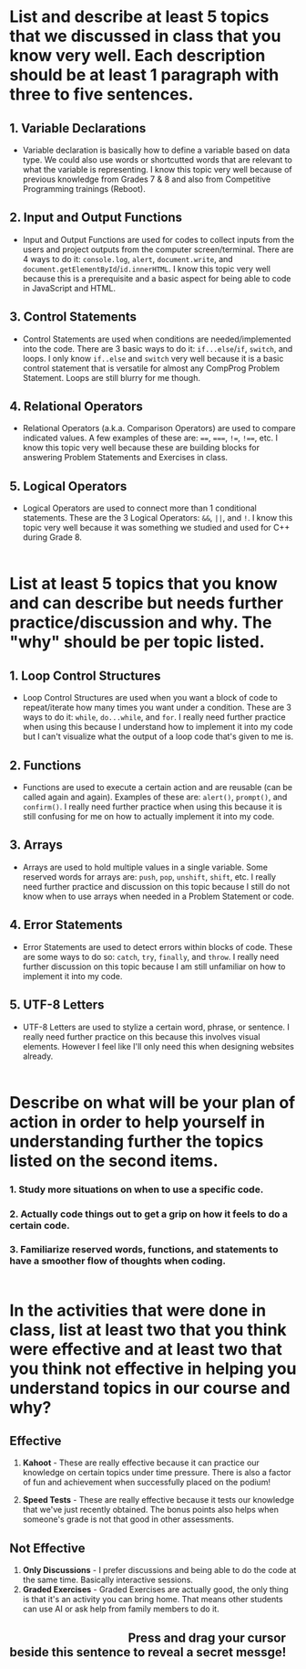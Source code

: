 # List and describe at least 5 topics that we discussed in class that you know very well. Each description should be at least 1 paragraph with three to five sentences.

## 1. **Variable Declarations** 
 - Variable declaration is basically how to define a variable based on data type. We could also use words or shortcutted words that are relevant to what the variable is representing. I know this topic very well because of previous knowledge from Grades 7 & 8 and also from Competitive Programming trainings (Reboot).

## 2. **Input and Output Functions**
 - Input and Output Functions are used for codes to collect inputs from the users and project outputs from the computer screen/terminal. There are 4 ways to do it: `console.log`, `alert`, `document.write`, and `document.getElementById`/`id.innerHTML`. I know this topic very well because this is a prerequisite and a basic aspect for being able to code in JavaScript and HTML.

## 3. **Control Statements**
 - Control Statements are used when conditions are needed/implemented into the code. There are 3 basic ways to do it: `if...else`/`if`, `switch`, and loops. I only know `if..else` and `switch` very well because it is a basic control statement that is versatile for almost any CompProg Problem Statement. Loops are still blurry for me though.

## 4. **Relational Operators** 
 - Relational Operators (a.k.a. Comparison Operators) are used to compare indicated values. A few examples of these are: `==`, `===`, `!=`, `!==`, etc. I know this topic very well because these are building blocks for answering Problem Statements and Exercises in class.

## 5. **Logical Operators**
 - Logical Operators are used to connect more than 1 conditional statements. These are the 3 Logical Operators: `&&`, `||`, and `!`. I know this topic very well because it was something we studied and used for C++ during Grade 8. <br><br>

 # List at least 5 topics that you know and can describe but needs further practice/discussion and why. The "why" should be per topic listed.

 ## 1. **Loop Control Structures**
 - Loop Control Structures are used when you want a block of code to repeat/iterate how many times you want under a condition. These are 3 ways to do it: `while`, `do...while`, and `for`. I really need further practice when using this because I understand how to implement it into my code but I can't visualize what the output of a loop code that's given to me is.

 ## 2. **Functions**
  - Functions are used to execute a certain action and are reusable (can be called again and again). Examples of these are: `alert()`, `prompt()`, and `confirm()`. I really need further practice when using this because it is still confusing for me on how to actually implement it into my code.

 ## 3. **Arrays**
  - Arrays are used to hold multiple values in a single variable. Some reserved words for arrays are: `push`, `pop`, `unshift`, `shift`, etc. I really need further practice and discussion on this topic because I still do not know when to use arrays when needed in a Problem Statement or code.

## 4. **Error Statements**
  - Error Statements are used to detect errors within blocks of code. These are some ways to do so: `catch`, `try`, `finally`, and `throw`. I really need further discussion on this topic because I am still unfamiliar on how to implement it into my code.

## 5. **UTF-8 Letters**
  - UTF-8 Letters are used to stylize a certain word, phrase, or sentence. I really need further practice on this because this involves visual elements. However I feel like I'll only need this when designing websites already. <br><br>

# Describe on what will be your plan of action in order to help yourself in understanding further the topics listed on the second items.

### 1. Study more situations on when to use a specific code.
### 2. Actually code things out to get a grip on how it feels to do a certain code.
### 3. Familiarize reserved words, functions, and statements to have a smoother flow of thoughts when coding. <br><br>

# In the activities that were done in class, list at least two that you think were effective and at least two that you think not effective in helping you understand topics in our course and why?

## **Effective**
1. **Kahoot** - These are really effective because it can practice our knowledge on certain topics under time pressure. There is also a factor of fun and achievement when successfully placed on the podium!

2. **Speed Tests** - These are really effective because it tests our knowledge that we've just recently obtained. The bonus points also helps when someone's grade is not that good in other assessments.

## **Not Effective**
1. **Only Discussions** - I prefer discussions and being able to do the code at the same time. Basically interactive sessions.
2. **Graded Exercises** - Graded Exercises are actually good, the only thing is that it's an activity you can bring home. That means other students can use AI or ask help from family members to do it. 

## <span style="color: transparent;">I LOVE YOU MA'AM!</span> Press and drag your cursor beside this sentence to reveal a secret messge!
